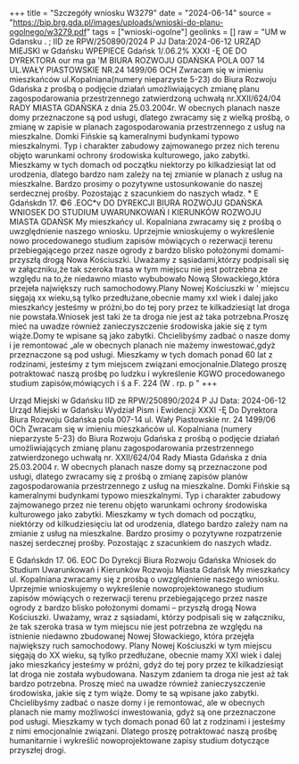 +++
title = "Szczegóły wniosku W3279"
date = "2024-06-14"
source = "https://bip.brg.gda.pl/images/uploads/wnioski-do-planu-ogolnego/w3279.pdf"
tags = ["wnioski-ogolne"]
geolinks = []
raw = "UM w Gdansku . ; IID ze RPW/250890/2024 P JJ Data:2024-06-12 URZĄD MIEJSKI w Gdańsku WPEPIECE Gdańsk 1/.06.2% XXXI -Ę OE  DO DYREKTORA our ma ga 'M BIURA ROZWOJU GDAŃSKA POLA 007 14 UL.WAŁY PIASTOWSKIE NR.24 1499/06 OCH Zwracam się w imieniu mieszkańców ul.Kopalniana(numery nieparzyste 5-23) do Biura Rozwoju Gdańska z prośbą o podjęcie działań umożliwiających zmianę planu zagospodarowania przestrzennego zatwierdzoną uchwałą nr.XXII/624/04 RADY MIASTA GDAŃSKA z dnia 25.03.2004r. W obecnych planach nasze domy przeznaczone są pod usługi, dlatego zwracamy się z wielką prośbą, o zmianę w zapisie w planach zagospodarowania przestrzennego z usług na mieszkalne. Domki Fińskie są kameralnymi budynkami typowo mieszkalnymi. Typ i charakter zabudowy zajmowanego przez nich terenu objęto warunkami ochrony środowiska kulturowego, jako zabytki. Mieszkamy w tych domach od początku niektorzy po kilkadziesiąt lat od urodzenia, dlatego bardzo nam zależy na tej zmianie w planach z usług na mieszkalne. Bardzo prosimy o pozytywne ustosunkowanie do naszej serdecznej prośby. Pozostając z szacunkiem do naszych władz. * E Gdańskdn 17. ©6 .EOC*v DO DYREKCJI BIURA ROZWOJU GDAŃSKA WNIOSEK DO STUDIUM UWARUNKOWAŃ I KIERUNKÓW ROZWOJU MIASTA GDAŃSK My mieszkańcy ul. Kopalniana zwracamy się z prośbą o uwzględnienie naszego wniosku. Uprzejmie wnioskujemy o wykreślenie nowo procedowanego studium zapisów mówiących o rezerwacji terenu przebiegającego przez nasze ogrody z bardzo blisko położonymi domami-przyszłą drogą Nowa Kościuszki. Uważamy z sąsiadami,którzy podpisali się w załączniku,że tak szeroka trasa w tym miejscu nie jest potrzebna ze względu na to,że niedawno miasto wybubowało Nową Słowackiego,która przejeła największy ruch samochodowy.Plany Nowej Kościuszki w ' miejscu sięgają xx wieku,są tylko przedłużane,obecnie mamy xxl wiek i dalej jako mieszkańcy jesteśmy w próżni,bo do tej pory przez te kilkadziesiąt lat droga nie powstała.Wniosek jest taki że ta droga nie jest aż taka potrzebna.Proszę mieć na uwadze również zanieczyszczenie środowiska jakie się z tym wiąże.Domy te wpisane są jako zabytki. Chcielibyśmy zadbać o nasze domy i je remontować „ale w obecnych planach nie mażemy inwestować,gdyż przeznaczone są pod usługi. Mieszkamy w tych domach ponad 60 lat z rodzinami, jesteśmy z tym miejscem związani emocjonalnie.Dlatego proszę potraktować naszą prośbę po ludzku i wykreślenie KGWO procedowanego studium zapisów,mówiących i ś a F. 224 (W . rp. p "
+++

Urząd Miejski w Gdańsku
IID ze RPW/250890/2024 P JJ 
Data: 2024-06-12
Urząd Miejski w Gdańsku
Wydział Pism i Ewidencji
XXXI -Ę
Do Dyrektora Biura Rozwoju Gdańska
pola 007-14 ul. Wały Piastowskie nr. 24
1499/06 OCh
Zwracam się w imieniu mieszkańców ul. Kopalniana (numery nieparzyste 5-23) do Biura Rozwoju Gdańska z prośbą o podjęcie działań umożliwiających zmianę planu zagospodarowania przestrzennego zatwierdzonego uchwałą nr. XXII/624/04 Rady Miasta Gdańska z dnia 25.03.2004 r. W obecnych planach nasze domy są przeznaczone pod usługi, dlatego zwracamy się z prośbą o zmianę zapisów planów zagospodarowania przestrzennego z usług na mieszkalne. Domki Fińskie są kameralnymi budynkami typowo mieszkalnymi. Typ i charakter zabudowy zajmowanego przez nie terenu objęto warunkami ochrony środowiska kulturowego jako zabytki. Mieszkamy w tych domach od początku, niektórzy od kilkudziesięciu lat od urodzenia, dlatego bardzo zależy nam na zmianie z usług na mieszkalne. Bardzo prosimy o pozytywne rozpatrzenie naszej serdecznej prośby. Pozostając z szacunkiem do naszych władz.

E Gdańskdn 17. 06. EOC 
Do Dyrekcji Biura Rozwoju Gdańska
Wniosek do Studium Uwarunkowań i Kierunków Rozwoju Miasta Gdańsk
My mieszkańcy ul. Kopalniana zwracamy się z prośbą o uwzględnienie naszego wniosku. Uprzejmie wnioskujemy o wykreślenie nowoprojektowanego studium zapisów mówiących o rezerwacji terenu przebiegającego przez nasze ogrody z bardzo blisko położonymi domami – przyszłą drogą Nowa Kościuszki. Uważamy, wraz z sąsiadami, którzy podpisali się w załączniku, że tak szeroka trasa w tym miejscu nie jest potrzebna ze względu na istnienie niedawno zbudowanej Nowej Słowackiego, która przejęła największy ruch samochodowy. Plany Nowej Kościuszki w tym miejscu sięgają do XX wieku, są tylko przedłużane, obecnie mamy XXI wiek i dalej jako mieszkańcy jesteśmy w próżni, gdyż do tej pory przez te kilkadziesiąt lat droga nie została wybudowana. Naszym zdaniem ta droga nie jest aż tak bardzo potrzebna. Proszę mieć na uwadze również zanieczyszczenie środowiska, jakie się z tym wiąże. Domy te są wpisane jako zabytki. Chcielibyśmy zadbać o nasze domy i je remontować, ale w obecnych planach nie mamy możliwości inwestowania, gdyż są one przeznaczone pod usługi. Mieszkamy w tych domach ponad 60 lat z rodzinami i jesteśmy z nimi emocjonalnie związani. Dlatego proszę potraktować naszą prośbę humanitarnie i wykreślić nowoprojektowane zapisy studium dotyczące przyszłej drogi.



